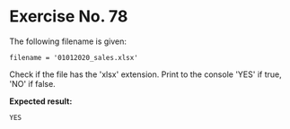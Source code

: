 # Exercise No. 78

The following filename is given:


    filename = '01012020_sales.xlsx'


Check if the file has the 'xlsx' extension. Print to the console 'YES' if true, 'NO' if false.


**Expected result:**


    YES